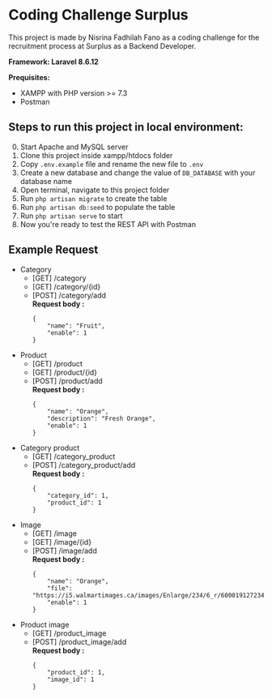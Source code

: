 # Coding Challenge Surplus

This project is made by Nisrina Fadhilah Fano as a coding challenge for the recruitment process at Surplus as a Backend Developer.

<b>Framework: Laravel 8.6.12</b>

<b>Prequisites:</b>
- XAMPP with PHP version >= 7.3
- Postman

## Steps to run this project in local environment:
0. Start Apache and MySQL server
1. Clone this project inside xampp/htdocs folder
2. Copy `.env.example` file and rename the new file to `.env`
3. Create a new database and change the value of `DB_DATABASE` with your database name
4. Open terminal, navigate to this project folder
5. Run `php artisan migrate` to create the table
6. Run `php artisan db:seed` to populate the table
7. Run `php artisan serve` to start
8. Now you're ready to test the REST API with Postman

## Example Request
- Category
    - [GET]  /category
    - [GET]  /category/{id}
    - [POST]  /category/add <br>
        <b>Request body :</b>
        ```
        {
            "name": "Fruit",
            "enable": 1
        }
        ```
- Product
    - [GET]  /product
    - [GET]  /product/{id}
    - [POST]  /product/add <br>
        <b>Request body :</b>
        ```
        {
            "name": "Orange",
            "description": "Fresh Orange",
            "enable": 1
        }
        ```
- Category product
    - [GET]  /category_product
    - [POST]  /category_product/add <br>
        <b>Request body :</b>
        ```
        {
            "category_id": 1,
            "product_id": 1
        }
        ```
- Image
    - [GET]  /image
    - [GET]  /image/{id}
    - [POST]  /image/add <br>
        <b>Request body :</b>
        ```
        {
            "name": "Orange",
            "file": "https://i5.walmartimages.ca/images/Enlarge/234/6_r/6000191272346_R.jpg"
            "enable": 1
        }
        ```
- Product image
    - [GET]  /product_image
    - [POST]  /product_image/add <br>
        <b>Request body :</b>
        ```
        {
            "product_id": 1,
            "image_id": 1
        }
        ```
